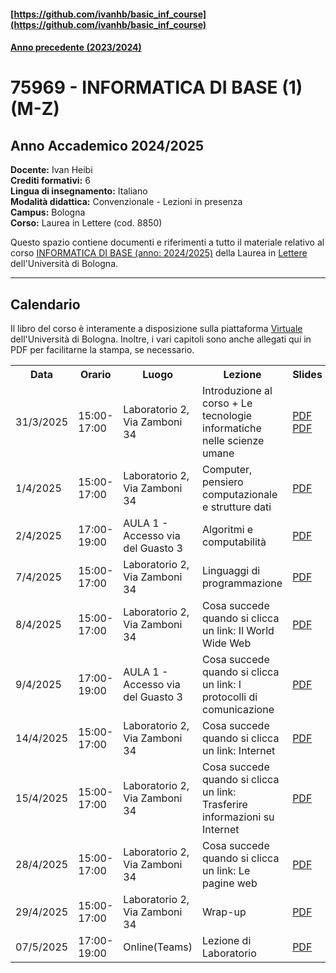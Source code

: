 #### [https://github.com/ivanhb/basic_inf_course](https://github.com/ivanhb/basic_inf_course)

#### [Anno precedente (2023/2024)](2023_2024)

# 75969 - INFORMATICA DI BASE (1) (M-Z)
## Anno Accademico 2024/2025

**Docente:** Ivan Heibi  
**Crediti formativi:** 6  
**Lingua di insegnamento:** Italiano  
**Modalità didattica:** Convenzionale - Lezioni in presenza  
**Campus:** Bologna  
**Corso:** Laurea in Lettere (cod. 8850)  

Questo spazio contiene documenti e riferimenti a tutto il materiale relativo al corso [INFORMATICA DI BASE (anno: 2024/2025)](https://www.unibo.it/it/studiare/dottorati-master-specializzazioni-e-altra-formazione/insegnamenti/insegnamento/2024/464222) della Laurea in [Lettere](https://corsi.unibo.it/laurea/lettere) dell'Università di Bologna.

---

## Calendario

Il libro del corso è interamente a disposizione sulla piattaforma [Virtuale](https://virtuale.unibo.it) dell'Università di Bologna. Inoltre, i vari capitoli sono anche allegati qui in PDF per facilitarne la stampa, se necessario.

<table>
  <tr><th>Data</th><th>Orario</th><th>Luogo</th><th>Lezione</th><th>Slides</th><th>Capitolo</th></tr>
<tr><td>31/3/2025</td><td>15:00-17:00</td><td>Laboratorio 2, Via Zamboni 34</td><td>Introduzione al corso + Le tecnologie informatiche nelle scienze umane</td><td><a href="slides/00_introduzione.pdf">PDF</a><br/><a href="slides/01_hum_tech.pdf">PDF</a></td><td><a href="https://basic-inf.github.io/2024-2025/chapters/09.pdf">PDF</a></td></tr>
<tr><td>1/4/2025</td><td>15:00-17:00</td><td>Laboratorio 2, Via Zamboni 34</td><td>Computer, pensiero computazionale e strutture dati</td><td><a href="slides/02_comp_intro.pdf">PDF</a></td><td><a href="https://basic-inf.github.io/2024-2025/chapters/01.pdf">PDF</a></td></tr>
<tr><td>2/4/2025</td><td>17:00-19:00</td><td>AULA 1 - Accesso via del Guasto 3</td><td>Algoritmi e computabilità</td><td><a href="slides/03_algorithms.pdf">PDF</a></td><td><a href="https://basic-inf.github.io/2024-2025/chapters/02.pdf">PDF</a></td></tr>
<tr><td>7/4/2025</td><td>15:00-17:00</td><td>Laboratorio 2, Via Zamboni 34</td><td>Linguaggi di programmazione</td><td><a href="slides/04_prog_languages.pdf">PDF</a></td><td><a href="https://basic-inf.github.io/2024-2025/chapters/03.pdf">PDF</a></td></tr>
<tr><td>8/4/2025</td><td>15:00-17:00</td><td>Laboratorio 2, Via Zamboni 34</td><td>Cosa succede quando si clicca un link: Il World Wide Web</td><td><a href="slides/05_web_www.pdf">PDF</a></td><td><a href="https://basic-inf.github.io/2024-2025/chapters/04.pdf">PDF</a></td></tr>
<tr><td>9/4/2025</td><td>17:00-19:00</td><td>AULA 1 - Accesso via del Guasto 3</td><td>Cosa succede quando si clicca un link: I protocolli di comunicazione</td><td><a href="slides/06_web_protocols.pdf">PDF</a></td><td><a href="https://basic-inf.github.io/2024-2025/chapters/05.pdf">PDF</a></td></tr>
<tr><td>14/4/2025</td><td>15:00-17:00</td><td>Laboratorio 2, Via Zamboni 34</td><td>Cosa succede quando si clicca un link: Internet</td><td><a href="slides/07_web_Internet.pdf">PDF</a></td><td><a href="https://basic-inf.github.io/2024-2025/chapters/06.pdf">PDF</a></td></tr>
<tr><td>15/4/2025</td><td>15:00-17:00</td><td>Laboratorio 2, Via Zamboni 34</td><td>Cosa succede quando si clicca un link: Trasferire informazioni su Internet</td><td><a href="slides/08_web_tcp.pdf">PDF</a></td><td><a href="https://basic-inf.github.io/2024-2025/chapters/07.pdf">PDF</a></td></tr>
<tr><td>28/4/2025</td><td>15:00-17:00</td><td>Laboratorio 2, Via Zamboni 34</td><td>Cosa succede quando si clicca un link: Le pagine web</td><td><a href="slides/09_web_pages.pdf">PDF</a></td><td><a href="https://basic-inf.github.io/2024-2025/chapters/08.pdf">PDF</a></td></tr>
<tr><td>29/4/2025</td><td>15:00-17:00</td><td>Laboratorio 2, Via Zamboni 34</td><td>Wrap-up</td><td><a href="slides/10_wrapup.pdf">PDF</a></td><td></td></tr>
<tr><td>07/5/2025</td><td>17:00-19:00</td><td>Online(Teams)</td><td>Lezione di Laboratorio</td><td><a href="slides/11_tutor_session.pdf">PDF</a></td><td></td></tr>
</table>
